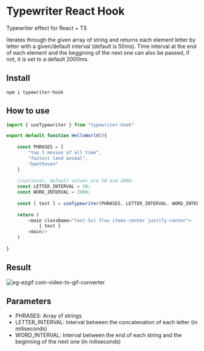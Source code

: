 # Typewriter React Hook

Typewriter effect for React + TS

Iterates through the given array of string and returns each element letter by letter with a given/default interval (default is 50ms). Time interval at the end of each element and the beggining of the next one can also be passed, if not, it is set to a default 2000ms.  

## Install

```
npm i typewriter-hook
```

## How to use
``` TypeScript
import { useTypewriter } from "typewriter-hook"

export default function HelloWorld(){
    
    const PHRASES = [
        "top 3 movies of all time",
        "fastest land animal",
        "beethoven"
    ]
    
    //optional, default values are 50 and 2000.
    const LETTER_INTERVAL = 50;
    const WORD_INTERVAL = 2000;
    
    const [ text ] = useTypewriter(PHRASES, LETTER_INTERVAL, WORD_INTERVAL)
    
    return (
        <main className="text-5xl flex items-center justify-center"> 
            { text }
        <main/>
    )
    
}
```

## Result
![eg-ezgif com-video-to-gif-converter](https://github.com/yohanc3/typewriter.ts/assets/116668883/0b6c5879-16b4-4136-a698-98f2c9b8a159)


## Parameters

- PHRASES: Array of strings
- LETTER_INTERVAL: Interval between the concatenation of each letter (in miliseconds)
- WORD_INTERVAL: Interval between the end of each string and the beginning of the next one (in miliseconds)
